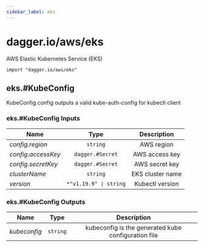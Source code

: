 ```yaml
---
sidebar_label: eks
---
```


# dagger.io/aws/eks

AWS Elastic Kubernetes Service (EKS)

```cue
import "dagger.io/aws/eks"
```

## eks.#KubeConfig

KubeConfig config outputs a valid kube-auth-config for kubectl client

### eks.#KubeConfig Inputs

| Name                 | Type                      | Description        |
| -------------        |:-------------:            |:-------------:     |
|*config.region*       | `string`                  |AWS region          |
|*config.accessKey*    | `dagger.#Secret`          |AWS access key      |
|*config.secretKey*    | `dagger.#Secret`          |AWS secret key      |
|*clusterName*         | `string`                  |EKS cluster name    |
|*version*             | `*"v1.19.9" \| string`    |Kubectl version     |

### eks.#KubeConfig Outputs

| Name             | Type              | Description                                           |
| -------------    |:-------------:    |:-------------:                                        |
|*kubeconfig*      | `string`          |kubeconfig is the generated kube configuration file    |
